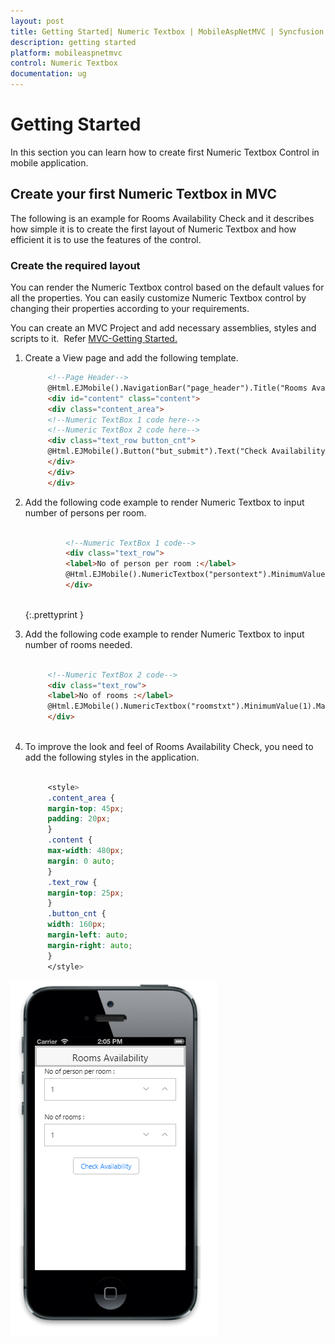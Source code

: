 ```yaml
---
layout: post
title: Getting Started| Numeric Textbox | MobileAspNetMVC | Syncfusion
description: getting started 
platform: mobileaspnetmvc
control: Numeric Textbox
documentation: ug
---
```


# Getting Started 

In this section you can learn how to create first Numeric Textbox Control in mobile application.

## Create your first Numeric Textbox in MVC

The following is an example for Rooms Availability Check and it describes how simple it is to create the first layout of Numeric Textbox and how efficient it is to use the features of the control.

### Create the required layout

You can render the Numeric Textbox control based on the default values for all the properties. You can easily customize Numeric Textbox control by changing their properties according to your requirements.

You can create an MVC Project and add necessary assemblies, styles and scripts to it.  Refer [MVC-Getting Started.](http://help.syncfusion.com/aspnetmvc/captcha/getting-started#create-your-first-captcha-in-aspnet-mvc )

1. Create a View page and add the following template.
   
   ~~~ html
		<!--Page Header-->
		@Html.EJMobile().NavigationBar("page_header").Title("Rooms Availability").Mode(NavBarMode.Header).Position(NavBarPosition.Auto)
		<div id="content" class="content">
		<div class="content_area">
		<!--Numeric TextBox 1 code here-->
		<!--Numeric TextBox 2 code here-->
		<div class="text_row button_cnt">
		@Html.EJMobile().Button("but_submit").Text("Check Availability")                        
		</div>
		</div>
		</div>    
   ~~~
   

2. Add the following code example to render Numeric Textbox to input number of persons per room.

   ~~~ html
   
			<!--Numeric TextBox 1 code-->
			<div class="text_row">
			<label>No of person per room :</label>
			@Html.EJMobile().NumericTextbox("persontext").MinimumValue(1).MaximumValue(6)
			</div>
			
   ~~~		
   {:.prettyprint }





3. Add the following code example to render Numeric Textbox to input number of rooms needed.

   ~~~ html
   
		<!--Numeric TextBox 2 code-->
		<div class="text_row">
		<label>No of rooms :</label>
		@Html.EJMobile().NumericTextbox("roomstxt").MinimumValue(1).MaximumValue(5)
		</div>
   


   ~~~
   


4. To improve the look and feel of Rooms Availability Check, you need to add the following styles in the application.
   
   ~~~ css
   
		<style>
		.content_area {
		margin-top: 45px;
		padding: 20px;
		}
		.content {
		max-width: 480px;
		margin: 0 auto;
		}
		.text_row {
		margin-top: 25px;
		}
		.button_cnt {
		width: 160px;
		margin-left: auto;
		margin-right: auto;
		}
		</style>

   ~~~
   
![](Getting-Started_images/Getting-Started_img1.png)